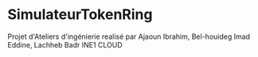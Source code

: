 # SimulateurTokenRing
Projet d'Ateliers d'ingénierie realisé par Ajaoun Ibrahim, Bel-houideg Imad Eddine, Lachheb Badr INE1 CLOUD 
